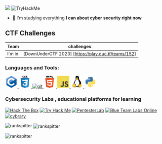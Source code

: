 
<img src="https://fabianantunes.com.br/wp-content/uploads/2018/05/happy-hacker.gif" width=500px > 


<img src="https://tryhackme-badges.s3.amazonaws.com/tonsonteen.png" alt="TryHackMe">

- 🌱 I'm studying everything **I can about cyber security right now**


## CTF Challenges


| Team |challenges |
| ------ | ------ |
| I'm in| [DownUnderCTF 2023] [https://play.duc.tf/teams/152] |


<p align="left">
</p>

<h3 align="left">Languages and Tools:</h3>
<p align="left"> <a href="https://www.cprogramming.com/" target="_blank" rel="noreferrer"> <img src="https://raw.githubusercontent.com/devicons/devicon/master/icons/c/c-original.svg" alt="c" width="40" height="40"/> </a> <a href="https://www.w3schools.com/css/" target="_blank" rel="noreferrer"> <img src="https://raw.githubusercontent.com/devicons/devicon/master/icons/css3/css3-original-wordmark.svg" alt="css3" width="40" height="40"/> </a> <a href="https://git-scm.com/" target="_blank" rel="noreferrer"> <img src="https://www.vectorlogo.zone/logos/git-scm/git-scm-icon.svg" alt="git" width="40" height="40"/> </a> <a href="https://www.w3.org/html/" target="_blank" rel="noreferrer"> <img src="https://raw.githubusercontent.com/devicons/devicon/master/icons/html5/html5-original-wordmark.svg" alt="html5" width="40" height="40"/> </a> <a href="https://developer.mozilla.org/en-US/docs/Web/JavaScript" target="_blank" rel="noreferrer"> <img src="https://raw.githubusercontent.com/devicons/devicon/master/icons/javascript/javascript-original.svg" alt="javascript" width="40" height="40"/> </a> <a href="https://www.linux.org/" target="_blank" rel="noreferrer"> <img src="https://raw.githubusercontent.com/devicons/devicon/master/icons/linux/linux-original.svg" alt="linux" width="40" height="40"/> </a> <a href="https://www.python.org" target="_blank" rel="noreferrer"> <img src="https://raw.githubusercontent.com/devicons/devicon/master/icons/python/python-original.svg" alt="python" width="40" height="40"/> </a> </p>




<h3 align="left">Cybersecurity Labs , educational platforms for learning</h3>
<p align="left">
<a href="https://app.hackthebox.com" target="__blank"><img align="center" src="https://tech.eu/wp-content/uploads/2019/04/Hack-The-Box-logo.png" alt="Hack The Box" height="70" width="170" /></a>
<a href="https://tryhackme.com" target="__blank"><img align="center" src="https://muirlandoracle.co.uk/wp-content/uploads/2020/01/THM-Header.png" alt="Try Hack Me" height="55" width="200" /></a>
<a href="https://pentesterlab.com" target="__blank"> <img align="center" src="https://pentesterlab.com/newdesign/imgs/logo.png" alt="PentesterLab" height="55" width="235" /></a>
<a href="https://blueteamlabs.online" target="__blank"> <img align="center" src="https://blueteamlabs.online/images/logo.png" alt="Blue Team Labs Online" height="80" width="100" /> </a>
<a href="https://www.cybrary.it/" target="__blank"> <img align="center" src="https://assets-global.website-files.com/63eef15e3ff8fd318e9a6888/6459f4a5613941f629069dc2_Logo-Full-White.svg" alt="cybrary" height="80" width="100" /> </a>




<p><img align="left" src="https://github-readme-stats.vercel.app/api/top-langs?username=rankspitter&show_icons=true&locale=en&layout=compact" alt="rankspitter" /></p>

<p>&nbsp;<img align="center" src="https://github-readme-stats.vercel.app/api?username=rankspitter&show_icons=true&locale=en" alt="rankspitter" /></p>

<p><img align="center" src="https://github-readme-streak-stats.herokuapp.com/?user=rankspitter&" alt="rankspitter" /></p>

